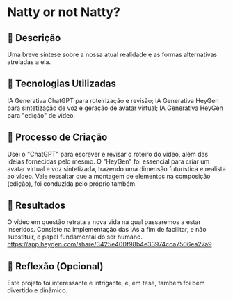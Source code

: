 # Natty or not Natty?

## 📒 Descrição
Uma breve síntese sobre a nossa atual realidade e as formas alternativas atreladas a ela.

## 🤖 Tecnologias Utilizadas
IA Generativa ChatGPT para roteirização e revisão;
IA Generativa HeyGen para sintetização de voz e geração de avatar virtual;
IA Generativa HeyGen para "edição" de vídeo.

## 🧐 Processo de Criação
Usei o "ChatGPT" para escrever e revisar o roteiro do vídeo, além das ideias fornecidas pelo mesmo. O "HeyGen" foi essencial para criar um avatar virtual e voz sintetizada, trazendo uma dimensão futurística e realista ao vídeo. Vale ressaltar que a montagem de elementos na composição (edição), foi conduzida pelo próprio também.

## 🚀 Resultados
O vídeo em questão retrata a nova vida na qual passaremos a estar inseridos. Consiste na implementação das IAs a fim de facilitar, e não substituir, o papel fundamental do ser humano.
https://app.heygen.com/share/3425e400f98b4e33974cca7506ea27a9

## 💭 Reflexão (Opcional)
Este projeto foi interessante e intrigante, e, em tese, também foi bem divertido e dinâmico.
